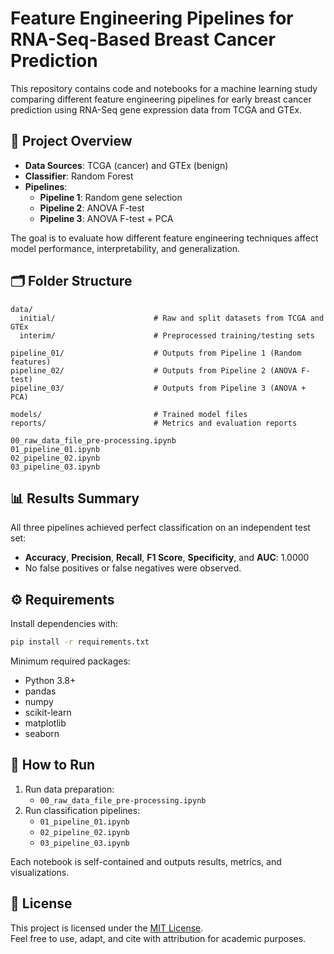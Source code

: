# Feature Engineering Pipelines for RNA-Seq-Based Breast Cancer Prediction

This repository contains code and notebooks for a machine learning study comparing different feature engineering pipelines for early breast cancer prediction using RNA-Seq gene expression data from TCGA and GTEx.

## 🔬 Project Overview

- **Data Sources**: TCGA (cancer) and GTEx (benign)
- **Classifier**: Random Forest
- **Pipelines**:
  - **Pipeline 1**: Random gene selection
  - **Pipeline 2**: ANOVA F-test
  - **Pipeline 3**: ANOVA F-test + PCA

The goal is to evaluate how different feature engineering techniques affect model performance, interpretability, and generalization.

## 🗂 Folder Structure

```
data/
  initial/                      # Raw and split datasets from TCGA and GTEx
  interim/                      # Preprocessed training/testing sets

pipeline_01/                    # Outputs from Pipeline 1 (Random features)
pipeline_02/                    # Outputs from Pipeline 2 (ANOVA F-test)
pipeline_03/                    # Outputs from Pipeline 3 (ANOVA + PCA)

models/                         # Trained model files
reports/                        # Metrics and evaluation reports

00_raw_data_file_pre-processing.ipynb
01_pipeline_01.ipynb
02_pipeline_02.ipynb
03_pipeline_03.ipynb
```

## 📊 Results Summary

All three pipelines achieved perfect classification on an independent test set:
- **Accuracy**, **Precision**, **Recall**, **F1 Score**, **Specificity**, and **AUC**: 1.0000
- No false positives or false negatives were observed.

## ⚙️ Requirements

Install dependencies with:

```bash
pip install -r requirements.txt
```

Minimum required packages:
- Python 3.8+
- pandas
- numpy
- scikit-learn
- matplotlib
- seaborn

## 🚀 How to Run

1. Run data preparation:
   - `00_raw_data_file_pre-processing.ipynb`
2. Run classification pipelines:
   - `01_pipeline_01.ipynb`
   - `02_pipeline_02.ipynb`
   - `03_pipeline_03.ipynb`

Each notebook is self-contained and outputs results, metrics, and visualizations.

## 📄 License

This project is licensed under the [MIT License](LICENSE).  
Feel free to use, adapt, and cite with attribution for academic purposes.
